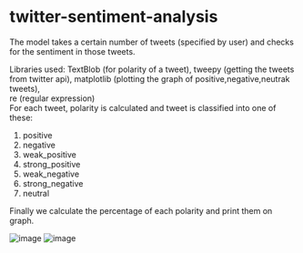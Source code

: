 # twitter-sentiment-analysis
The model takes a certain number of tweets (specified by user) and checks for the sentiment in those tweets. <br/>

Libraries used: TextBlob (for polarity of a tweet), tweepy (getting the tweets from twitter api), matplotlib (plotting the graph of positive,negative,neutrak tweets),<br/>
re (regular expression)<br/>
For each tweet, polarity is calculated and tweet is classified into one of these:<br/>
1. positive<br/>
2. negative<br/>
3. weak_positive<br/>
4. strong_positive<br/>
5. weak_negative<br/>
6. strong_negative<br/>
7. neutral <br/>

Finally we calculate the percentage of each polarity and print them on graph.<br/>

![image](https://user-images.githubusercontent.com/71806907/94445098-acd83380-01c4-11eb-946d-ee97d9d8f306.png)
![image](https://user-images.githubusercontent.com/71806907/94445218-d09b7980-01c4-11eb-99d4-e048b50509d1.png)

